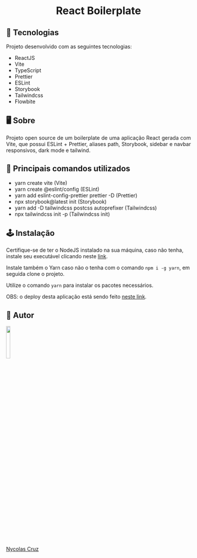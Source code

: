 <h1 align="center">React Boilerplate</h1>

## 🚀 Tecnologias

<p>Projeto desenvolvido com as seguintes tecnologias:</p>

- ReactJS
- Vite
- TypeScript
- Prettier
- ESLint
- Storybook
- Tailwindcss
- Flowbite

## 🖥️ Sobre

<p align="justify">Projeto open source de um boilerplate de uma aplicação React gerada com Vite, que possui ESLint + Prettier, aliases path, Storybook, sidebar e navbar responsivos, dark mode e tailwind.</p>

## 🔧 Principais comandos utilizados

- yarn create vite (Vite)
- yarn create @eslint/config (ESLint)
- yarn add eslint-config-prettier prettier -D (Prettier)
- npx storybook@latest init (Storybook)
- yarn add -D tailwindcss postcss autoprefixer (Tailwindcss)
- npx tailwindcss init -p (Tailwindcss init)

## 🕹️ Instalação

Certifique-se de ter o NodeJS instalado na sua máquina, caso não tenha, instale seu executável clicando neste <a href="https://nodejs.org/pt-br/download/">link</a>.

Instale também o Yarn caso não o tenha com o comando ````npm i -g yarn````, em seguida clone o projeto.

Utilize o comando ````yarn```` para instalar os pacotes necessários.

OBS: o deploy desta aplicação está sendo feito <a href="https://react-boilerplatee.netlify.app" target="_blank">neste link</a>.

## 🐧 Autor

<a href="https://github.com/NycolasCruz">
    <img src="https://github.com/NycolasCruz.png"  width="15%">
    <p>Nycolas Cruz</p>
</a>
